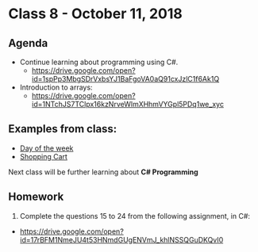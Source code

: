 # Class 8 - October 11, 2018

## Agenda

* Continue learning about programming using C#.
  * https://drive.google.com/open?id=1spPp3MbgSDrVxbsYJ1BaFgoVA0aQ91cxJzlC1f6Ak1Q
* Introduction to arrays:
  * https://drive.google.com/open?id=1NTchJS7TClpx16kzNrveWlmXHhmVYGpl5PDq1we_xyc

## Examples from class:
 * [Day of the week](Example01/Program.cs)
 * [Shopping Cart](ShoppingCart/Program.cs)

Next class will be further learning about **C# Programming**

## Homework

1. Complete the questions 15 to 24 from the following assignment, in C#:
  * https://drive.google.com/open?id=17rBFM1NmeJU4t53HNmdGUgENVmJ_khlNSSQGuDKQvI0
